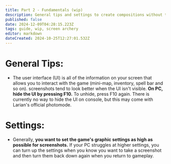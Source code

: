 ```yaml
---
title: Part 2 - Fundamentals (wip)
description: General tips and settings to create compositions without third party tools
published: false
date: 2024-12-09T04:28:15.223Z
tags: guide, wip, screen archery
editor: markdown
dateCreated: 2024-10-25T12:27:01.532Z
---
```


# General Tips:

- The user interface (UI) is all of the information on your screen that allows you to interact with the game (mini-map, inventory, spell bar and so on). screenshots tend to look better when the UI isn't visible. **On PC, hide the UI by pressing F10.** To unhide, press F10 again. There is currently no way to hide the UI on console, but this may come with Larian's official photomode.

# Settings:
- Generally, **you want to set the game's graphic settings as high as possible for screenshots.** If your PC struggles at higher settings, you can turn up the settings when you know you want to take a screenshot and then turn them back down again when you return to gameplay.